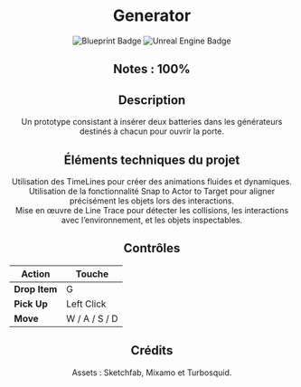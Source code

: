 <h1 align="center">Generator</h1>

<div align="center">
  <img src="https://img.shields.io/badge/Blueprint-green?style=flat&logo=unreal-engine&logoColor=white" alt="Blueprint Badge"/>
  <img src="https://img.shields.io/badge/Unreal%20Engine-red?style=flat&logo=unreal-engine&logoColor=white" alt="Unreal Engine Badge"/>
</div>

<h2 align="center">Notes : 100%</h2>

<h2 align="center">Description</h2>

<p align="center">
Un prototype consistant à insérer deux batteries dans les générateurs destinés à chacun pour ouvrir la porte.
</p>

<h2 align="center">Éléments techniques du projet</h2>

<div align="center">
Utilisation des TimeLines pour créer des animations fluides et dynamiques.<br>
Utilisation de la fonctionnalité Snap to Actor to Target pour aligner précisément les objets lors des interactions.<br>
Mise en œuvre de Line Trace pour détecter les collisions, les interactions avec l’environnement, et les objets inspectables.
</div>

<h2 align="center">Contrôles</h2>

<div align="center">
  
| **Action**             | **Touche**           |
|------------------------|----------------------|
| **Drop Item**          | G                    |
| **Pick Up**            | Left Click           |
| **Move**               | W / A / S / D        |

</div>

<h2 align="center">Crédits</h2>

<div align="center">
Assets : Sketchfab, Mixamo et Turbosquid.
</div>
